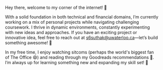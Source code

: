 Hey there, welcome to my corner of the internet! 👋

With a solid foundation in both technical and financial domains, I’m currently working on a mix of personal projects while navigating challenging coursework. I thrive in dynamic environments, constantly experimenting with new ideas and approaches. If you have an exciting project or innovative idea, feel free to reach out at s6suthak@uwaterloo.ca—let’s build something awesome! 🚀

In my free time, I enjoy watching sitcoms (perhaps the world's biggest fan of The Office 😄) and reading through my Goodreads recommendations 📖. I’m always up for learning something new and expanding my skill set! 🚀
